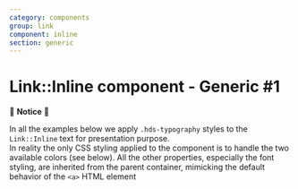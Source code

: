 ```yaml
---
category: components
group: link
component: inline
section: generic
---
```


<h1>Link::Inline component - Generic #1</h1>

<section data-section="generic">
  <div class="dummy-banner dummy-banner--info">
    <p class="dummy-paragraph">👀 <strong>Notice</strong> 👀</p>
    <p class="dummy-paragraph">In all the examples below we apply
      <code class="dummy-code">.hds-typography</code>
      styles to the
      <code class="dummy-code">Link::Inline</code>
      text for presentation purpose.<br />
      In reality the only CSS styling applied to the component is to handle the two available colors (see below). All
      the other properties, especially the font styling, are inherited from the parent container, mimicking the default
      behavior of the
      <code class="dummy-code">&lt;a&gt;</code>
      HTML element</p>
  </div>
</section>
